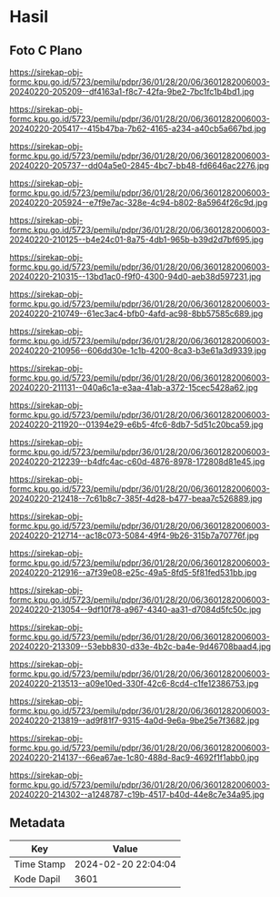 # Hasil

## Foto C Plano

https://sirekap-obj-formc.kpu.go.id/5723/pemilu/pdpr/36/01/28/20/06/3601282006003-20240220-205209--df4163a1-f8c7-42fa-9be2-7bc1fc1b4bd1.jpg

https://sirekap-obj-formc.kpu.go.id/5723/pemilu/pdpr/36/01/28/20/06/3601282006003-20240220-205417--415b47ba-7b62-4165-a234-a40cb5a667bd.jpg

https://sirekap-obj-formc.kpu.go.id/5723/pemilu/pdpr/36/01/28/20/06/3601282006003-20240220-205737--dd04a5e0-2845-4bc7-bb48-fd6646ac2276.jpg

https://sirekap-obj-formc.kpu.go.id/5723/pemilu/pdpr/36/01/28/20/06/3601282006003-20240220-205924--e7f9e7ac-328e-4c94-b802-8a5964f26c9d.jpg

https://sirekap-obj-formc.kpu.go.id/5723/pemilu/pdpr/36/01/28/20/06/3601282006003-20240220-210125--b4e24c01-8a75-4db1-965b-b39d2d7bf695.jpg

https://sirekap-obj-formc.kpu.go.id/5723/pemilu/pdpr/36/01/28/20/06/3601282006003-20240220-210315--13bd1ac0-f9f0-4300-94d0-aeb38d597231.jpg

https://sirekap-obj-formc.kpu.go.id/5723/pemilu/pdpr/36/01/28/20/06/3601282006003-20240220-210749--61ec3ac4-bfb0-4afd-ac98-8bb57585c689.jpg

https://sirekap-obj-formc.kpu.go.id/5723/pemilu/pdpr/36/01/28/20/06/3601282006003-20240220-210956--606dd30e-1c1b-4200-8ca3-b3e61a3d9339.jpg

https://sirekap-obj-formc.kpu.go.id/5723/pemilu/pdpr/36/01/28/20/06/3601282006003-20240220-211131--040a6c1a-e3aa-41ab-a372-15cec5428a62.jpg

https://sirekap-obj-formc.kpu.go.id/5723/pemilu/pdpr/36/01/28/20/06/3601282006003-20240220-211920--01394e29-e6b5-4fc6-8db7-5d51c20bca59.jpg

https://sirekap-obj-formc.kpu.go.id/5723/pemilu/pdpr/36/01/28/20/06/3601282006003-20240220-212239--b4dfc4ac-c60d-4876-8978-172808d81e45.jpg

https://sirekap-obj-formc.kpu.go.id/5723/pemilu/pdpr/36/01/28/20/06/3601282006003-20240220-212418--7c61b8c7-385f-4d28-b477-beaa7c526889.jpg

https://sirekap-obj-formc.kpu.go.id/5723/pemilu/pdpr/36/01/28/20/06/3601282006003-20240220-212714--ac18c073-5084-49f4-9b26-315b7a70776f.jpg

https://sirekap-obj-formc.kpu.go.id/5723/pemilu/pdpr/36/01/28/20/06/3601282006003-20240220-212916--a7f39e08-e25c-49a5-8fd5-5f81fed531bb.jpg

https://sirekap-obj-formc.kpu.go.id/5723/pemilu/pdpr/36/01/28/20/06/3601282006003-20240220-213054--9df10f78-a967-4340-aa31-d7084d5fc50c.jpg

https://sirekap-obj-formc.kpu.go.id/5723/pemilu/pdpr/36/01/28/20/06/3601282006003-20240220-213309--53ebb830-d33e-4b2c-ba4e-9d46708baad4.jpg

https://sirekap-obj-formc.kpu.go.id/5723/pemilu/pdpr/36/01/28/20/06/3601282006003-20240220-213513--a09e10ed-330f-42c6-8cd4-c1fe12386753.jpg

https://sirekap-obj-formc.kpu.go.id/5723/pemilu/pdpr/36/01/28/20/06/3601282006003-20240220-213819--ad9f81f7-9315-4a0d-9e6a-9be25e7f3682.jpg

https://sirekap-obj-formc.kpu.go.id/5723/pemilu/pdpr/36/01/28/20/06/3601282006003-20240220-214137--66ea67ae-1c80-488d-8ac9-4692f1f1abb0.jpg

https://sirekap-obj-formc.kpu.go.id/5723/pemilu/pdpr/36/01/28/20/06/3601282006003-20240220-214302--a1248787-c19b-4517-b40d-44e8c7e34a95.jpg


## Metadata

| Key        | Value               |
| ---------- | ------------------- |
| Time Stamp | 2024-02-20 22:04:04 |
| Kode Dapil | 3601                |



